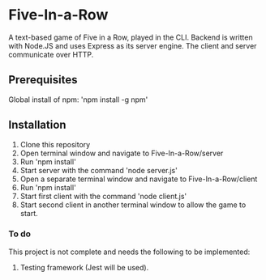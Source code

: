 # Five-In-a-Row
A text-based game of Five in a Row, played in the CLI. Backend is written with Node.JS and uses Express as its server engine. The client and server communicate over HTTP.

## Prerequisites
Global install of npm:
'npm install -g npm'

## Installation
1. Clone this repository
2. Open terminal window and navigate to Five-In-a-Row/server
3. Run 'npm install'
4. Start server with the command 'node server.js'
5. Open a separate terminal window and navigate to Five-In-a-Row/client
6. Run 'npm install'
7. Start first client with the command 'node client.js'
8. Start second client in another terminal window to allow the game to start.

### To do
This project is not complete and needs the following to be implemented:
1. Testing framework (Jest will be used).
